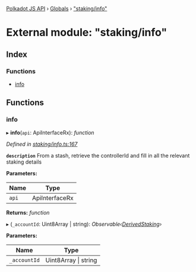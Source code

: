 [Polkadot JS API](../README.md) › [Globals](../globals.md) › ["staking/info"](_staking_info_.md)

# External module: "staking/info"

## Index

### Functions

* [info](_staking_info_.md#info)

## Functions

###  info

▸ **info**(`api`: ApiInterfaceRx): *function*

*Defined in [staking/info.ts:167](https://github.com/polkadot-js/api/blob/b911bdbd2d/packages/api-derive/src/staking/info.ts#L167)*

**`description`** From a stash, retrieve the controllerId and fill in all the relevant staking details

**Parameters:**

Name | Type |
------ | ------ |
`api` | ApiInterfaceRx |

**Returns:** *function*

▸ (`_accountId`: Uint8Array | string): *Observable‹[DerivedStaking](../interfaces/_types_.derivedstaking.md)›*

**Parameters:**

Name | Type |
------ | ------ |
`_accountId` | Uint8Array &#124; string |
